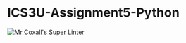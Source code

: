 # ICS3U-Assignment5-Python

[![Mr Coxall's Super Linter](https://github.com/Evgeny-Vovk/ICS3U-Assignment5-Python/workflows/Mr%20Coxall's%20Super%20Linter/badge.svg)](https://github.com/Evgeny-Vovk/ICS3U-Assignment5-Python/actions)
